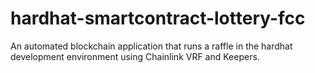 # hardhat-smartcontract-lottery-fcc

An automated blockchain application that runs a raffle in the hardhat development environment using Chainlink VRF and Keepers.
